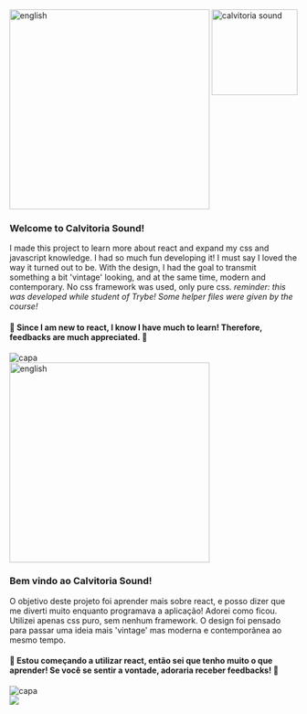 <div style="display: inline_block">    
  <img align="right" alt="calvitoria sound"  width="150px" src="https://user-images.githubusercontent.com/95686401/169878037-e7dc1476-572a-4350-8014-55b4db3f468b.png" />   
</div>

<div>
   <img align="center" alt="english" width="350px" src="https://user-images.githubusercontent.com/95686401/169879104-8cccb41d-2131-4d1a-b55f-94dc55d381f3.png" />
</div>

### Welcome to Calvitoria Sound! 
I made this project to learn more about react and expand my css and javascript knowledge. I had so much fun developing it! I must say I loved the way it turned out to be. With the design, I had the goal to transmit something a bit 'vintage' looking, and at the same time, modern and contemporary. No css framework was used, only pure css. *reminder: this was developed while student of Trybe! Some helper files were given by the course!*
#### 🚀 Since I am new to react, I know I have much to learn! Therefore, feedbacks are much appreciated. 🚀

<div>
   <img align="center" alt="capa" src="https://user-images.githubusercontent.com/95686401/169884482-ae274d8f-b6a6-4815-ac36-42dcbe966bd5.gif" />
</div>

<div>
   <img align="center" alt="english" width="350px" src="https://user-images.githubusercontent.com/95686401/169879989-9ad48184-e2d2-407c-a2d0-6de98aa945ca.png" />
</div>

### Bem vindo ao Calvitoria Sound! 
O objetivo deste projeto foi aprender mais sobre react, e posso dizer que me diverti muito enquanto programava a aplicação! Adorei como ficou. Utilizei apenas css puro, sem nenhum framework. O design foi pensado para passar uma ideia mais 'vintage' mas moderna e contemporânea ao mesmo tempo. 
#### 🚀 Estou começando a utilizar react, então sei que tenho muito o que aprender! Se você se sentir a vontade, adoraria receber feedbacks! 🚀
<div>

<div>
   <img align="center" alt="capa" src="https://user-images.githubusercontent.com/95686401/175836543-7ef72fb9-db77-42bd-ba76-e120a61b43a5.png" />
</div>
<a href="https://www.linkedin.com/in/vitoria-meinerz/" target="_blank"><img src="https://img.shields.io/badge/-LinkedIn-0ba2be?style=for-the-badge&logo=linkedin&logoColor=white" target="_blank"></a>
